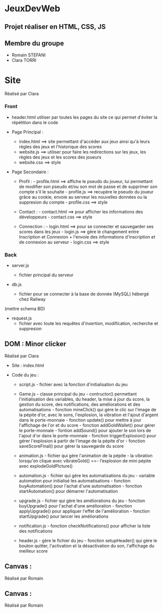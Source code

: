 # JeuxDevWeb

## Projet réaliser en HTML, CSS, JS

## Membre du groupe

- Romain STEFANI
- Clara TORRI

# Site

Réalisé par Clara

### Front

- header.html utiliser par toutes les pages du site ce qui permet d'éviter la répétition dans le code

- Page Principal :
    - index.html ==> site permettant d'accéder aux jeux ainsi qu'à leurs règles des jeux et l'historique des scores
    - website.js ==> utiliser pour faire les redirections sur les jeux, les règles des jeux et les scores des joueurs
    - website.css ==> style

- Page Secondaire :

  - Profil :
        - profile.html ==> affiche le pseudo du joueur, lui permettant de modifier son pseudo et/ou son mot de passe et de supprimer son compte s'il le souhaite
        - profile.js ==> recupère le pseudo du joueur grâce au cookie, envoie au serveur les nouvelles données ou la suppresion du compte
        - profile.css ==> style

  - Contact :
        - contact.html ==> pour afficher les informations des développeurs
        - contact.css ==> style

  - Connection :
        - login.html ==> pour se connecter et sauvegarder ses scores dans les jeux
        - login.js ==> gère le changement entre Inscription et Connexion + l'envoie des informations d'inscription et de connexion au serveur
        - login.css ==> style

### Back

- server.js
    - fichier principal du serveur

- db.js
    - fichier pour se connecter à la base de donnée (MySQL) hébergé chez Railway

(mettre schema BD)

- request.js
    - fichier avec toute les requêtes d'insertion, modification, recherche et suppresion

## DOM : Minor clicker

Réalisé par Clara

- Site : index.html
- Code du jeu :

  - script.js
        - fichier avec la fonction d'initialisation du jeu

  - Game.js
        - classe principal du jeu
        - contructor() permettant l'initialisation des variables, du header, la mise à jour du score, la gestion du score, des notifications, des améliorations et des automatisations
        - fonction mineClick() qui gère le clic sur l'image de la pépite d'or, avec le sons, l'explosion, la vibration et l'ajout d'argent dans le porte-monnaie
        - fonction update() pour mettre à jour l'affichage de l'or et du score
        - fonction addGoldWallet() pour gérer le porte-monnaie
        - fontion addSound() pour ajouter le son lors de l'ajout d'or dans le porte-monnaie
        - fonction triggerExplosion() pour gérer l'explosion à partir de l'image de la pépite d'or
        - fonction saveScoreFinal() pour gérer la sauvegarde du score

  - animation.js
        - fichier qui gère l'animation de la pépite
        - la vibration lorsqu'on clique avec vibrateGold() ==- l'explosion de mini pépite avec explodeGoldPicture()

  - automation.js
        - fichier qui gère les automatisations du jeu
        - variable automation pour initialisé les automatisations
        - fonction buyAutomation() pour l'achat d'une automatisation
        - fonction startAutomation() pour démarrer l'automatisation

  - upgrade.js
        - fichier qui gère les améliorations du jeu
        - fonction buyUpgrade() pour l'achat d'une amélioration
        - fonction applyUpgrade() pour appliquer l'effet de l'amélioration
        - fonction startUpgrade() pour lancer les améliorations

  - notification.js
        - fonction checkNotifications() pour afficher la liste des notifications

  - header.js
        - gère le fichier du jeu
        - fonction setupHeader() qui gère le bouton quitter, l'activation et la désactivation du son, l'affichage du meilleur score

## Canvas :

Réalisé par Romain

## Canvas :

Réalisé par Romain
